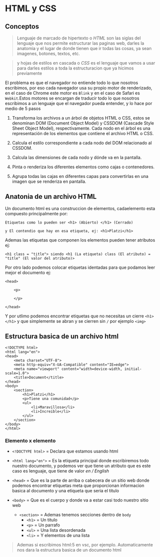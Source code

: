 # HTML y CSS

## Conceptos

> Lenguaje de marcado de hipertexto o *HTML* son las siglas del lenguaje que nos permite estructurar las paginas web, darles la anatomia y el lugar de donde tienen que ir todas las cosas, ya sean imagenes, botones, textos, etc.

> y hojas de estilos en cascada o *CSS* es el lenguaje que vamos a usar para darles estilos a toda la estructuracion que ya hicimos previamente 

El problema es que el navegador no entiende todo lo que nosotros escribimos, por eso cada navegador usa su propio motor de renderizado, en el caso de Chrome este motor es `Blink` y en el caso de Safari es `Webkit`.Estos motores se encargan de traducir todo lo que nosotros escribimos a un lenguaje que el navegador pueda entender, y lo hace por medio de 5 pasos

1. Transforma los archivos a un árbol de objetos HTML o CSS, estos se denominan DOM (Document Object Model) y CSSDOM (Cascade Style Sheet Object Model), respectivamente. Cada nodo en el árbol es una representación de los elementos que contiene el archivo HTML o CSS.

2. Calcula el estilo correspondiente a cada nodo del DOM relacionado al CSSDOM.

3. Calcula las dimensiones de cada nodo y dónde va en la pantalla.

4. Pinta o renderiza los diferentes elementos como cajas o contenedores.

5. Agrupa todas las cajas en diferentes capas para convertirlas en una imagen que se renderiza en pantalla.

## Anatonia de un archivo HTML

Un documento html es una construccion de elementos, cadaelemento esta compuesto principalmente por:
```
Etiquetas como lo pueden ser <h1> (Abierto) </h1> (Cerrado)

y El contendio que hay en esa etiqueta, ej: <h1>Platzi</h1>
```

Ademas las etiquetas que componen los elementos pueden tener atributos ej:
```
<h1 class = "title"> siendo <h1 (La etiqueta) class (El atributo) = "title" (El valor del atributo)>
```

Por otro lado podemos colocar etiquetas identadas para que podamos leer mejor el documento ej:

```
<head>

    <p>

    </p>

</head>
```

Y por utlimo podemos encontrar etiquetas que no necesitas un cierre `<h1> </h1>` y que simplemente se abran y se cierren sin `/` por ejemplo `<img>`

## Estructura basica de un archivo html

```
<!DOCTYPE html>
<html lang="en">
<head>
    <meta charset="UTF-8">
    <meta http-equiv="X-UA-Compatible" content="IE=edge">
    <meta name="viewport" content="width=device-width, initial-scale=1.0">
    <title>Document</title>
</head>
<body>
    <section>
        <h1>Platzi</h1>
        <p>Tiene una comunidad</p>
        <ul>
            <li>Maravillosa</li>                    
            <li>Increible</li>
        </ul>
    </section>
</body>
</html>
```
### Elemento x elemento

- `<!DOCTYPE html>` = Declara que estamos usando html

- `<html lang="en">` = Es la etiqueta principal donde escribiremos todo nuestro documento, y podemos ver que tiene un atributo que es este caso es lenguaje, que tiene de valor *en / English*

- `<head>` = Que es la parte de arriba o cabecera de un sitio web donde podemos encontrar etiquetas meta que proporcionan informacion basica al documento y una etiqueta que seria el titulo 

- `<body>` = Que es el cuerpo y donde va a estar casi todo nuestro sitio web 
    - `<section>` = Ademas tenemos secciones dentro de `body`
        - `<h1>` = Un titulo 
        - `<p>` = Un parrafo
        - `<ul>` = Una lista desordenada
        - `<li>` = Y elementos de una lista 

> Ademas si escribimos html:5 en vsc, por ejemplo. Automaticamente nos dara la estructura basica de un documento html 


